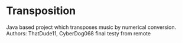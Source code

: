 # Transposition
Java based project which transposes music by numerical conversion.
Authors: ThatDude11, CyberDog068
final testy from remote
